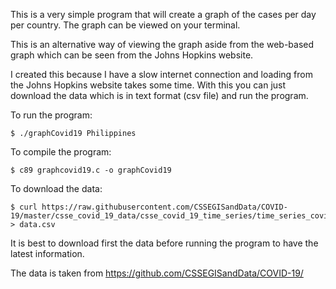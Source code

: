 This is a very simple program that will create a graph of the cases
per day per country. The graph can be viewed on your terminal. 

This is an alternative way of viewing the graph aside from the
web-based graph which can be seen from the Johns Hopkins website.

I created this because I have a slow internet connection and loading
from the Johns Hopkins website takes some time. With this you can
just download the data which is in text format (csv file) and run the program.

To run the program:

	$ ./graphCovid19 Philippines

To compile the program:

	$ c89 graphcovid19.c -o graphCovid19

To download the data:

	$ curl https://raw.githubusercontent.com/CSSEGISandData/COVID-19/master/csse_covid_19_data/csse_covid_19_time_series/time_series_covid19_confirmed_global.csv > data.csv

It is best to download first the data before running the program to
have the latest information. 

The data is taken from  https://github.com/CSSEGISandData/COVID-19/
